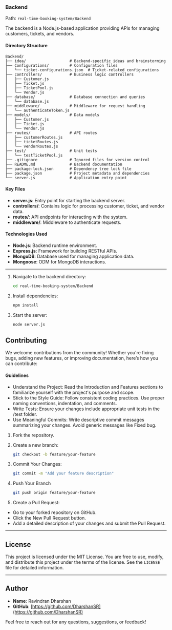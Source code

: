 ### Backend

Path: `real-time-booking-system/Backend`

The backend is a Node.js-based application providing APIs for managing customers, tickets, and vendors.

#### Directory Structure
```
Backend/
├── idea/                   # Backend-specific ideas and brainstorming
├── Configurations/         # Configuration files
│   └── ticket-configurations.json  # Ticket-related configurations
├── controllers/            # Business logic controllers
│   ├── Customer.js
│   ├── Ticket.js
│   ├── TicketPool.js
│   └── Vendor.js
├── database/               # Database connection and queries
│   └── database.js
├── middleware/             # Middleware for request handling
│   └── authenticateToken.js
├── models/                 # Data models
│   ├── Customer.js
│   ├── Ticket.js
│   └── Vendor.js
├── routes/                 # API routes
│   ├── customerRoutes.js
│   ├── ticketRoutes.js
│   └── vendorRoutes.js
├── test/                   # Unit tests
│   └── testTicketPool.js
├── .gitignore              # Ignored files for version control
├── README.md               # Backend documentation
├── package-lock.json       # Dependency tree lock file
├── package.json            # Project metadata and dependencies
└── server.js               # Application entry point
```

#### Key Files
- **server.js**: Entry point for starting the backend server.
- **controllers/**: Contains logic for processing customer, ticket, and vendor data.
- **routes/**: API endpoints for interacting with the system.
- **middleware/**: Middleware to authenticate requests.

#### Technologies Used
- **Node.js**: Backend runtime environment.
- **Express.js**: Framework for building RESTful APIs.
- **MongoDB**: Database used for managing application data.
- **Mongoose**: ODM for MongoDB interactions.

---
1. Navigate to the backend directory:
   ```bash
   cd real-time-booking-system/Backend
   ```
2. Install dependencies:
   ```bash
   npm install
   ```
3. Start the server:
   ```bash
   node server.js
   ```

## Contributing
We welcome contributions from the community! Whether you're fixing bugs, adding new features, or improving documentation, here’s how you can contribute:
#### Guidelines
- Understand the Project: Read the Introduction and Features sections to familiarize yourself with the project's purpose and scope.
- Stick to the Style Guide: Follow consistent coding practices. Use proper naming conventions, indentation, and comments.
- Write Tests: Ensure your changes include appropriate unit tests in the /test folder.
- Use Meaningful Commits: Write descriptive commit messages summarizing your changes. Avoid generic messages like Fixed bug.

1. Fork the repository.

2. Create a new branch:
   ```bash
   git checkout -b feature/your-feature
    ```
3. Commit Your Changes:
    ```bash
    git commit -m "Add your feature description"
    ```
4. Push Your Branch
    ```bash
    git push origin feature/your-feature
    ```
5. Create a Pull Request:

- Go to your forked repository on GitHub.
- Click the New Pull Request button.
- Add a detailed description of your changes and submit the Pull Request.

---

## License

This project is licensed under the MIT License. You are free to use, modify, and distribute this project under the terms of the license. See the `LICENSE` file for detailed information.

---

## Author

- **Name**: Ravindran Dharshan
- **GitHub**: [https://github.com/DharshanSR](https://github.com/DharshanSR)

Feel free to reach out for any questions, suggestions, or feedback!
